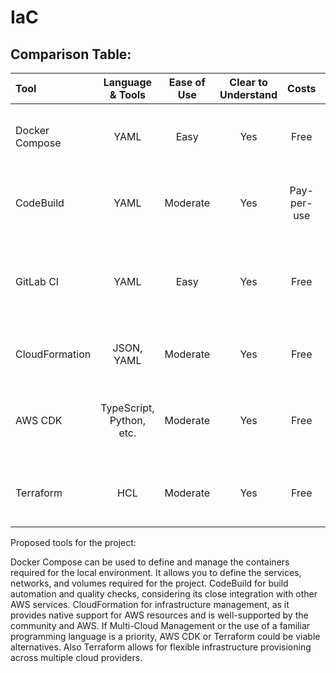 # IaC



## Comparison Table:

| Tool           |     Language & Tools     | Ease of Use | Clear to Understand |    Costs    | Community & Support | Maturity |                             Issues                              |
|:---------------|:------------------------:|:-----------:|:-------------------:|:-----------:|:-------------------:|:--------:|:---------------------------------------------------------------:|
| Docker Compose |           YAML           |    Easy     |         Yes         |    Free     |   Large community   |  Mature  |     Environment setup can be complex and resource-intensive     |
| CodeBuild      |           YAML           |  Moderate   |         Yes         | Pay-per-use |  Excellent support  |  Mature  |   Limited customization options and third-party integrations    |
| GitLab CI      |           YAML           |    Easy     |         Yes         |    Free     |    Good support     |  Mature  | Limited support for complex workflows and customization options |
| CloudFormation |        JSON, YAML        |  Moderate   |         Yes         |    Free     |  Excellent support  |  Mature  |              Limited support for non-AWS resources              |
| AWS CDK        | TypeScript, Python, etc. |  Moderate   |         Yes         |    Free     |    Good support     |  Mature  |  Learning curve for developers not familiar with the language   |
| Terraform      |           HCL            |  Moderate   |         Yes         |    Free     |   Large community   |  Mature  |             Slower execution speed compared to CDK              |

Proposed tools for the project:

Docker Compose can be used to define and manage the containers required for the local environment. It allows you to define the services, networks, and volumes required for the project.
CodeBuild for build automation and quality checks, considering its close integration with other AWS services.
CloudFormation for infrastructure management, as it provides native support for AWS resources and is well-supported by the community and AWS.
If Multi-Cloud Management or the use of a familiar programming language is a priority, AWS CDK or Terraform could be viable alternatives.
Also Terraform allows for flexible infrastructure provisioning across multiple cloud providers.
